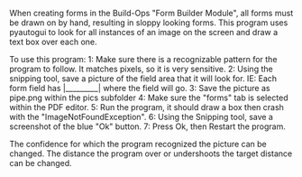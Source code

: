 When creating forms in the Build-Ops "Form Builder Module", all forms must be drawn on by hand, resulting in sloppy looking forms.
This program uses pyautogui to look for all instances of an image on the screen and draw a text box over each one. 

To use this program: 
1: Make sure there is a recognizable pattern for the program to follow. It matches pixels, so it is very sensitive.
2: Using the snipping tool, save a picture of the field area that it will look for. IE: Each form field has |_________| where the field will go.
3: Save the picture as pipe.png within the pics subfolder
4: Make sure the "forms" tab is selected within the PDF editor.
5: Run the program, it should draw a box then crash with the "ImageNotFoundException". 
6: Using the Snipping tool, save a screenshot of the blue "Ok" button.
7: Press Ok, then Restart the program.

The confidence for which the program recognized the picture can be changed.
The distance the program over or undershoots the target distance can be changed.


